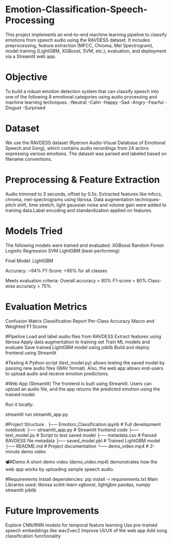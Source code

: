 # Emotion-Classification-Speech-Processing
This project implements an end-to-end machine learning pipeline to classify emotions from speech audio using the RAVDESS dataset. It includes preprocessing, feature extraction (MFCC, Chroma, Mel Spectrogram), model training (LightGBM, XGBoost, SVM, etc.), evaluation, and deployment via a Streamlit web app.

# Objective

To build a robust emotion detection system that can classify speech into one of the following 8 emotional categories using audio processing and machine learning techniques.
-Neutral
-Calm
-Happy
-Sad
-Angry
-Fearful
-Disgust
-Surprised

# Dataset
We use the RAVDESS dataset (Ryerson Audio-Visual Database of Emotional Speech and Song), which contains audio recordings from 24 actors expressing various emotions. The dataset was parsed and labeled based on filename conventions.

# Preprocessing & Feature Extraction
Audio trimmed to 3 seconds, offset by 0.5s. Extracted features like mfccs, chroma, mel-spectrograms using librosa. Data augmentation techniques-pitch shift, time stretch, light gaussian noise and volume gain were added to training data.Label encoding and standardization applied on features.

# Models Tried
The following models were trained and evaluated:
XGBoost
Random Forest
Logistic Regression
SVM
LightGBM (best-performing)

Final Model: LightGBM

Accuracy: ~94%
F1-Score: >90% for all classes

Meets evaluation criteria:
Overall accuracy > 80%
F1-score > 80%
Class-wise accuracy > 75%

# Evaluation Metrics
Confusion Matrix
Classification Report
Per-Class Accuracy
Macro and Weighted F1 Scores

#Pipeline
Load and label audio files from RAVDESS
Extract features using librosa
Apply data augmentation to training set
Train ML models and evaluate
Save trained LightGBM model using joblib
Build and deploy frontend using Streamlit

#Testing
A Python script (test_model.py) allows testing the saved model by passing new audio files (WAV format). Also, the web app allows end-users to upload audio and receive emotion predictions.

#Web App (Streamlit)
The frontend is built using Streamlit. Users can upload an audio file, and the app returns the predicted emotion using the trained model.

Run it locally:

streamlit run streamlit_app.py

#Project Structure
.
├── Emotion_Classification.ipynb # Full development notebook
├── streamlit_app.py # Streamlit frontend code
├── test_model.py # Script to test saved model
├── metadata.csv # Parsed RAVDESS file metadata
├── saved_model.pkl # Trained LightGBM model
├── README.md # Project documentation
└── demo_video.mp4 # 2-minute demo video

📽#Demo
A short demo video (demo_video.mp4) demonstrates how the web app works by uploading sample speech audio.

#Requirements
Install dependencies:
pip install -r requirements.txt
Main Libraries used:
librosa
scikit-learn
xgboost, lightgbm
pandas, numpy
streamlit
joblib

# Future Improvements
Explore CNN/RNN models for temporal feature learning
Use pre-trained speech embeddings like wav2vec2
Improve UI/UX of the web app
Add song classification functionality
